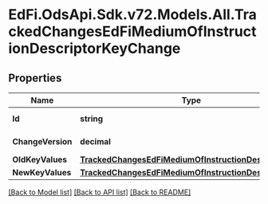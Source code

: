 # EdFi.OdsApi.Sdk.v72.Models.All.TrackedChangesEdFiMediumOfInstructionDescriptorKeyChange

## Properties

Name | Type | Description | Notes
------------ | ------------- | ------------- | -------------
**Id** | **string** | Resource identifier | [optional] 
**ChangeVersion** | **decimal** | Change version | [optional] 
**OldKeyValues** | [**TrackedChangesEdFiMediumOfInstructionDescriptorKey**](TrackedChangesEdFiMediumOfInstructionDescriptorKey.md) |  | [optional] 
**NewKeyValues** | [**TrackedChangesEdFiMediumOfInstructionDescriptorKey**](TrackedChangesEdFiMediumOfInstructionDescriptorKey.md) |  | [optional] 

[[Back to Model list]](../README.md#documentation-for-models) [[Back to API list]](../README.md#documentation-for-api-endpoints) [[Back to README]](../README.md)

